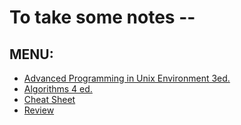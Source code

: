 # To take some notes --
## MENU:
 - [Advanced Programming in Unix Environment 3ed.](apue)
 - [Algorithms 4 ed.](algs4)
 - [Cheat Sheet](cheatsheet)
 - [Review](review)
